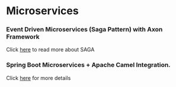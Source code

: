 # Microservices
### Event Driven Microservices (Saga Pattern) with Axon Framework
Click [here](/spring-microservices/ms-sagapattern/ms-saga.md) to read more about SAGA
### Spring Boot Microservices + Apache Camel Integration.

Click [here](/spring-microservices/ms-apache-camel/spring-camel.md) for more details

